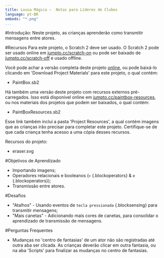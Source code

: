 ```yaml
---
title: Lousa Mágica —  Notas para Líderes de Clubes
language: pt-BR
embeds: "*.png"
...
```


#Introdução:
Neste projeto, as crianças aprenderão como transmitir mensagens entre atores.

#Recursos
Para este projeto, o Scratch 2 deve ser usado. O Scratch 2 pode ser usado online em [jumpto.cc/scratch-on](http://jumpto.cc/scratch-on) ou pode ser baixado de [jumpto.cc/scratch-off](http://jumpto.cc/scratch-off) e usado offline.

Você pode achar a versão completa deste projeto <a href="http://scratch.mit.edu/projects/63473366/#editor">online</a>, ou pode baixá-lo clicando em 'Download Project Materials' para este projeto, o qual contém:

+ PaintBox.sb2

Há também uma versão deste projeto com recursos externos pré-carregados. Isso está disponível online em [jumpto.cc/paintbox-resources](http://jumpto.cc/paintbox-resources), ou nos materiais dos projetos que podem ser baixados, o qual contém:

+ PaintBoxResources.sb2 

Esse link também inclui a pasta 'Project Resources', a qual contém imagens que as crianças irão precisar para completar este projeto. Certifique-se de que cada criança tenha acesso a uma cópia desses recursos.

Recursos do projeto:
+ eraser.svg

#Objetivos de Aprendizado
+ Importando imagens;
+ Operadores relacionais e booleanos (`>` {.blockoperators} & `e` {.blockoperators});
+ Transmissão entre atores.

#Desafios
+ "Atalhos" - Usando eventos de `tecla pressionada` {.blocksensing} para transmitir mensagens;
+ "Mais canetas" - Adicionando mais cores de canetas, para consolidar o aprendizado de transmissão de mensagens.

#Perguntas Frequentes
+ Mudanças no 'centro de fantasias' de um ator não são registradas até outra aba ser clicada. As crianças deverão clicar em outra fantasia, ou na aba 'Scripts' para finalizar as mudanças no centro de fantasias.
